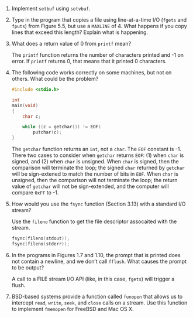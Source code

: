1. Implement `setbuf` using `setvbuf`.

2. Type in the program that copies a file using line-at-a-time I/O (`fgets`
   and `fputs`) from Figure 5.5, but use a `MAXLINE` of 4. What happens if you
   copy lines that exceed this length? Explain what is happening.

3. What does a return value of 0 from `printf` mean?

   The `printf` function returns the number of characters printed and -1 on
   error.  If `printf` returns 0, that means that it printed 0 characters.

4. The following code works correctly on some machines, but not on others.
   What could be the problem?

   ```c
   #include <stdio.h>

   int
   main(void)
   {
       char c;

       while ((c = getchar()) != EOF)
           putchar(c);
   }
   ```

   The `getchar` function returns an `int`, not a `char`.  The `EOF` constant
   is -1.  There two cases to consider when `getchar` returns `EOF`: (1) when
   `char` is signed, and (2) when `char` is unsigned.  When `char` is signed,
   then the comparison will terminate the loop; the signed `char` returned
   by `getchar` will be sign-extened to match the number of bits in `EOF`.
   When `char` is unsigned, then the comparison will not terminate the loop;
   the return value of `getchar` will not be sign-extended, and the computer
   will compare `0xFF` to -1.

5. How would you use the `fsync` function (Section 3.13) with a standard
   I/O stream?

   Use the `fileno` function to get the file descriptor assocaited with
   the stream.

   ```c
   fsync(fileno(stdout));
   fsync(fileno(stderr));
   ```

6. In the programs in Figures 1.7 and 1.10, the prompt that is printed does
   not contain a newline, and we don’t call `fflush`. What causes the prompt
   to be output?

   A call to a FILE stream I/O API (like, in this case, `fgets`) will trigger
   a flush.

7. BSD-based systems provide a function called `funopen` that allows us to
   intercept `read`, `write`, `seek`, and `close` calls on a stream. Use this
   function to implement `fmemopen` for FreeBSD and Mac OS X.
